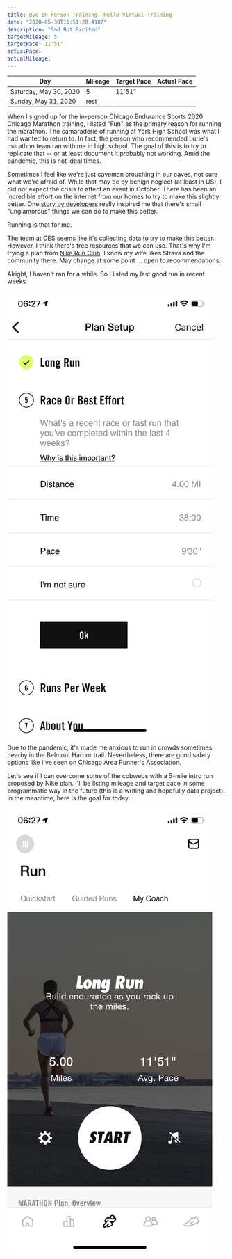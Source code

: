 ```yaml
---
title: Bye In-Person Training, Hello Virtual Training
date: "2020-05-30T11:51:28.410Z"
description: "Sad But Excited"
targetMileage: 5
targetPace: 11'51"
actualPace: 
actualMileage: 
---
```


Day | Mileage | Target Pace | Actual Pace
------------ | ------------- | ------------- | -------------
Saturday, May 30, 2020 | 5 | 11'51" |
Sunday, May 31, 2020 | rest | 

When I signed up for the in-person Chicago Endurance Sports 2020 Chicago Marathon training, I listed "Fun" as the primary reason for running the marathon. The camaraderie of running at York High School was what I had wanted to return to. In fact, the person who recommended Lurie's marathon team ran with me in high school. The goal of this is to try to replicate that -- or at least document it probably not working. Amid the pandemic, this is not ideal times. 

Sometimes I feel like we're just caveman crouching in our caves, not sure what we're afraid of. While that may be by benign neglect (at least in US), I did not expect the crisis to affect an event in October. There has been an incredible effort on the internet from our homes to try to make this slightly better. One [story by developers](https://www.youtube.com/watch?v=ryngYoHXNfQ) really inspired me that there's small "unglamorous" things we can do to make this better. 

Running is that for me. 

The team at CES seems like it's collecting data to try to make this better. However, I think there's free resources that we can use. That's why I'm trying a plan from [Nike Run Club](https://www.nike.com/nrc-app). I know my wife likes Strava and the community there. May change at some point ... open to recommendations.

Alright, I haven't ran for a while. So I listed my last good run in recent weeks. 

![Fairly pathetic screenshot of latest run](./sad-most-recent-run.png)

Due to the pandemic, it's made me anxious to run in crowds sometimes nearby in the Belmont Harbor trail. Nevertheless, there are good safety options like I've seen on Chicago Area Runner's Association.

Let's see if I can overcome some of the cobwebs with a 5-mile intro run proposed by Nike plan. I'll be listing mileage and target pace in some programmatic way in the future (this is a writing and hopefully data project). In the meantime, here is the goal for today. 

![Somewhat boring start with run plan of first day](./sad-today-run.png)



